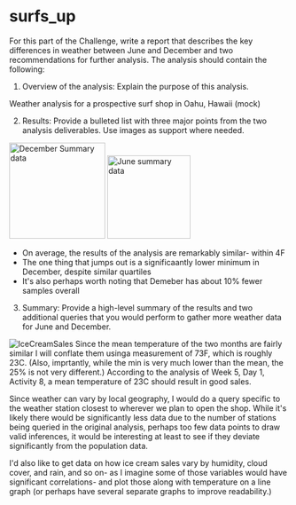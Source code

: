 
# surfs_up


For this part of the Challenge, write a report that describes the key differences in weather between June and December and two recommendations for further analysis.
The analysis should contain the following:

1) Overview of the analysis: Explain the purpose of this analysis.

Weather analysis for a prospective surf shop in Oahu, Hawaii (mock)


2) Results: Provide a bulleted list with three major points from the two analysis deliverables. Use images as support where needed.

<img width="173" alt="December Summary data" src="https://user-images.githubusercontent.com/21095468/128192496-2b2a451a-273c-4c14-8987-690240a74d47.png"> <img width="150" alt="June summary data" src="https://user-images.githubusercontent.com/21095468/128192510-3e49f08b-8eda-4f27-9df4-ca039ff6dc5f.png">

- On average, the results of the analysis are remarkably similar- within 4F
- The one thing that jumps out is a significaantly lower minimum in December, despite similar quartiles
- It's also perhaps worth noting that Demeber has about 10% fewer samples overall

3) Summary: Provide a high-level summary of the results and two additional queries that you would perform to gather more weather data for June and December.

![IceCreamSales](https://user-images.githubusercontent.com/21095468/128192122-e34a32df-6e42-4b67-8ff6-a802817fe80a.png)
Since the mean temperature of the two months are fairly similar I will conflate them usinga measurement of 73F, which is roughly 23C. (Also, imprtantly, while the min is very much lower than the mean, the 25% is not very different.) According to the analysis of Week 5, Day 1, Activity 8, a mean temperature of 23C should result in good sales.

Since weather can vary by local geography, I would do a query specific to the weather station closest to wherever we plan to open the shop. While it's likely there would be significantly less data due to the number of stations being queried in the original analysis, perhaps too few data points to draw valid inferences, it would be interesting at least to see if they deviate significantly from the population data.

I'd also like to get data on how ice cream sales vary by humidity, cloud cover, and rain, and so on- as I imagine some of those variables would have significant correlations- and plot those along with temperature on a line graph (or perhaps have several separate graphs to improve readability.)
